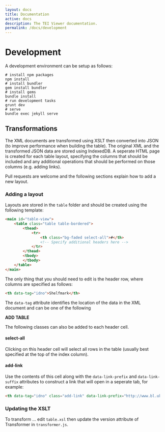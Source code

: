 ```yaml
---
layout: docs
title: Documentation
active: docs
description: The TEI Viewer documentation.
permalink: /docs/development
---
```


# Development

A development environment can be setup as follows:

```shell
# install npm packages
npm install
# install bundler
gem install bundler
# install gems
bundle install
# run development tasks
grunt dev
# serve
bundle exec jekyll serve
```


## Transformations

The XML documents are transformed using XSLT then converted into JSON (to
improve performance when building the table). The original XML and the
transformed JSON data are stored using IndexedDB. A seperate HTML page is
created for each table layout, specifying the columns that should be included
and any additional operations that should be performed on those columns
(e.g. adding links).

Pull requests are welcome and the following sections explain how to add a new
layout.


### Adding a layout

Layouts are stored in the `table` folder and should be created using the
following template:

```html
<main id="table-view">
    <table class="table table-bordered">
        <thead>
            <tr>
                <th class="bg-faded select-all">#</th>
                <!-- Specify additional headers here -->
            </tr>
        </thead>
        <tbody>
        </tbody>
    </table>
</main>
```

The only thing that you should need to edit is the header row, where columns
are specified as follows:

```html
<th data-tag="idno">Shelfmark</th>
```

The `data-tag` attribute identifies the location of the data in the XML document
and can be one of the following

**ADD TABLE**

The following classes can also be added to each header cell.

#### select-all

Clicking on this header cell will select all rows in the table (usually best
specified at the top of the index column).

#### add-link

Use the contents of this cell along with the `data-link-prefix` and
`data-link-suffix` attributes to construct a link that will open in a seperate
tab, for example:

```html
<th data-tag="idno" class="add-link" data-link-prefix="http://www.bl.uk/manuscripts/FullDisplay.aspx?ref=">Shelfmark</th>
```


### Updating the XSLT

To transform ... edit `table.xsl` then update the version attribute of Transformer in `transformer.js`.


###
